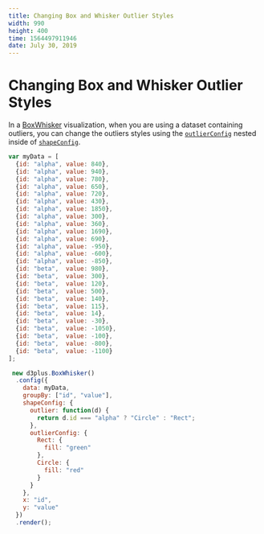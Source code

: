 ```yaml
---
title: Changing Box and Whisker Outlier Styles
width: 990
height: 400
time: 1564497911946
date: July 30, 2019
---
```


# Changing Box and Whisker Outlier Styles

In a [BoxWhisker](http://d3plus.org/docs/#BoxWhisker) visualization, when you are using a dataset containing outliers, you can change the outliers styles using the [`outlierConfig`](http://d3plus.org/docs/#Box.outlierConfig) nested inside of [`shapeConfig`](http://d3plus.org/docs/#Viz.shapeConfig).

```js
var myData = [
  {id: "alpha", value: 840},
  {id: "alpha", value: 940},
  {id: "alpha", value: 780},
  {id: "alpha", value: 650},
  {id: "alpha", value: 720},
  {id: "alpha", value: 430},
  {id: "alpha", value: 1850},
  {id: "alpha", value: 300},
  {id: "alpha", value: 360},
  {id: "alpha", value: 1690},
  {id: "alpha", value: 690},
  {id: "alpha", value: -950},
  {id: "alpha", value: -600},
  {id: "alpha", value: -850},
  {id: "beta",  value: 980},
  {id: "beta",  value: 300},
  {id: "beta",  value: 120},
  {id: "beta",  value: 500},
  {id: "beta",  value: 140},
  {id: "beta",  value: 115},
  {id: "beta",  value: 14},
  {id: "beta",  value: -30},
  {id: "beta",  value: -1050},
  {id: "beta",  value: -100},
  {id: "beta",  value: -800},
  {id: "beta",  value: -1100}
];

 new d3plus.BoxWhisker()
  .config({
    data: myData,
    groupBy: ["id", "value"],
    shapeConfig: {
      outlier: function(d) {
        return d.id === "alpha" ? "Circle" : "Rect";
      },
      outlierConfig: {
        Rect: {
          fill: "green"
        },
        Circle: {
          fill: "red"
        }
      }
    },
    x: "id",
    y: "value"
  })
  .render();
```
